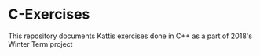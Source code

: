 # C-Exercises
This repository documents Kattis exercises done in C++ as a part of 2018's Winter Term project
